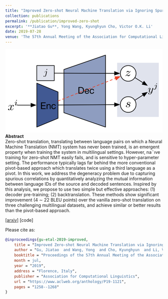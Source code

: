 ```yaml
---
title: "Improved Zero-shot Neural Machine Translation via Ignoring Spurious Correlations"
collection: publications
permalink: /publication/improved-zero-shot
excerpt: '**Jiatao Gu**, Yong Wang, Kyunghyun Cho, Victor O.K. Li'
date: 2019-07-28
venue: 'The 57th Annual Meeting of the Association for Computational Linguistics (ACL)'
---
```


![png](/images/zero-shot.png)
**Abstract** <br>
Zero-shot translation, translating between language pairs on which a Neural Machine Translation (NMT) system has never been trained, is
an emergent property when training the system
in multilingual settings. However, na¨ıve training for zero-shot NMT easily fails, and is sensitive to hyper-parameter setting. The performance typically lags far behind the more conventional pivot-based approach which translates twice using a third language as a pivot.
In this work, we address the degeneracy problem due to capturing spurious correlations by
quantitatively analyzing the mutual information between language IDs of the source and
decoded sentences. Inspired by this analysis,
we propose to use two simple but effective approaches: (1) decoder pre-training; (2) backtranslation. These methods show significant
improvement (4 ∼ 22 BLEU points) over the
vanilla zero-shot translation on three challenging multilingual datasets, and achieve similar or better results than the pivot-based approach.

[[arxiv]](https://arxiv.org/pdf/1906.01181.pdf) [code]

Please cite as:
```bibtex
@inproceedings{gu-etal-2019-improved,
    title = "Improved Zero-shot Neural Machine Translation via Ignoring Spurious Correlations",
    author = "Gu, Jiatao  and Wang, Yong  and Cho, Kyunghyun  and Li, Victor O.K.",
    booktitle = "Proceedings of the 57th Annual Meeting of the Association for Computational Linguistics",
    month = jul,
    year = "2019",
    address = "Florence, Italy",
    publisher = "Association for Computational Linguistics",
    url = "https://www.aclweb.org/anthology/P19-1121",
    pages = "1258--1268"
}
```